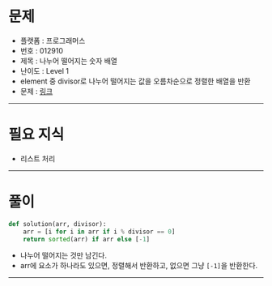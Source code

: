 # 문제
- 플랫폼 : 프로그래머스
- 번호 : 012910
- 제목 : 나누어 떨어지는 숫자 배열
- 난이도 : Level 1
- element 중 divisor로 나누어 떨어지는 값을 오름차순으로 정렬한 배열을 반환
- 문제 : <a href="https://school.programmers.co.kr/learn/courses/30/lessons/12910" target="_blank">링크</a>

---

# 필요 지식
- 리스트 처리

---

# 풀이
```python
def solution(arr, divisor):
    arr = [i for i in arr if i % divisor == 0]
    return sorted(arr) if arr else [-1]
```
- 나누어 떨어지는 것만 남긴다.
- arr에 요소가 하나라도 있으면, 정렬해서 반환하고, 없으면 그냥 `[-1]`을 반환한다.

---
